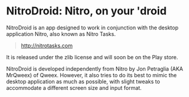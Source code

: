 # NitroDroid: Nitro, on your 'droid

NitroDroid is an app designed to work in conjunction with the desktop application Nitro, also known as Nitro Tasks.

> http://nitrotasks.com 

It is released under the zlib license and will soon be on the Play store.

NitroDroid is developed independently from Nitro by Jon Petraglia (AKA MrQweex) of Qweex. However, it also tries to do its best to mimic the desktop application as much as possible, with slight tweaks to accommodate a different screen size and input format.
